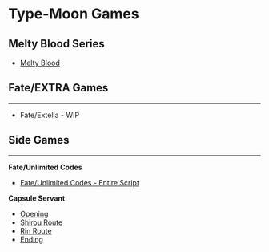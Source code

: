 # Type-Moon Games  
  
## Melty Blood Series  
  
* [Melty Blood](Games/meltyblood.md)  
  
## Fate/EXTRA Games  
  
---  
  
* Fate/Extella - WIP  
  
## Side Games  
  
---  
  
**Fate/Unlimited Codes**  
  
* [Fate/Unlimited Codes - Entire Script](Fate-Unlimited_Codes.md)  
  
**Capsule Servant**  
  
* [Opening](Games/CapsuleServant/opening.md)  
* [Shirou Route](Games/CapsuleServant/shirou-route.md)  
* [Rin Route](Games/CapsuleServant/rin-route.md)  
* [Ending](Games/CapsuleServant/ending.md)  